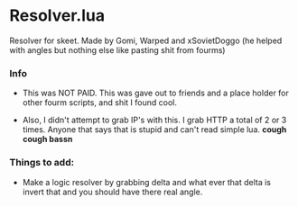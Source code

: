 # Resolver.lua
Resolver for skeet. Made by Gomi, Warped and xSovietDoggo (he helped with angles but nothing else like pasting shit from fourms)
### Info

* This was NOT PAID. This was gave out to friends and a place holder for other fourm scripts, and shit I found cool.


* Also, I didn't attempt to grab IP's with this. I grab HTTP a total of 2 or 3 times. Anyone that says that is stupid and can't read simple lua. **cough cough bassn**



### Things to add:

* Make a logic resolver by grabbing delta and what ever that delta is invert that and you should have there real angle.
